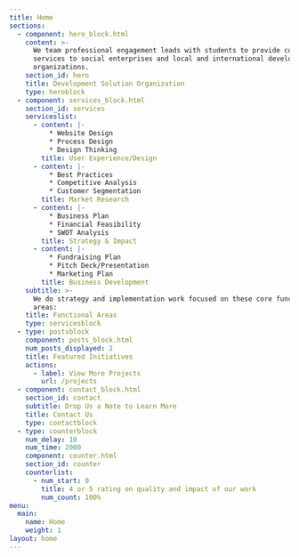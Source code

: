```yaml
---
title: Home
sections:
  - component: hero_block.html
    content: >-
      We team professional engagement leads with students to provide consulting
      services to social enterprises and local and international development
      organizations.
    section_id: hero
    title: Development Solution Organization
    type: heroblock
  - component: services_block.html
    section_id: services
    serviceslist:
      - content: |-
          * Website Design
          * Process Design
          * Design Thinking
        title: User Experience/Design
      - content: |-
          * Best Practices
          * Competitive Analysis
          * Customer Segmentation
        title: Market Research
      - content: |-
          * Business Plan
          * Financial Feasibility
          * SWOT Analysis
        title: Strategy & Impact
      - content: |-
          * Fundraising Plan
          * Pitch Deck/Presentation
          * Marketing Plan
        title: Business Development
    subtitle: >-
      We do strategy and implementation work focused on these core functional
      areas:
    title: Functional Areas
    type: servicesblock
  - type: postsblock
    component: posts_block.html
    num_posts_displayed: 2
    title: Featured Initiatives
    actions:
      - label: View More Projects
        url: /projects
  - component: contact_block.html
    section_id: contact
    subtitle: Drop Us a Note to Learn More
    title: Contact Us
    type: contactblock
  - type: counterblock
    num_delay: 10
    num_time: 2000
    component: counter.html
    section_id: counter
    counterlist:
      - num_start: 0
        title: 4 or 5 rating on quality and impact of our work
        num_count: 100%
menu:
  main:
    name: Home
    weight: 1
layout: home
---
```

